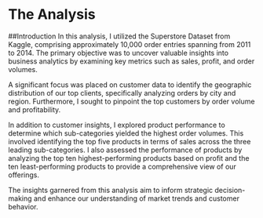# The Analysis

##Introduction
In this analysis, I utilized the Superstore Dataset from Kaggle, comprising approximately 10,000 order entries spanning from 2011 to 2014. The primary objective was to uncover valuable insights into business analytics by examining key metrics such as sales, profit, and order volumes.

A significant focus was placed on customer data to identify the geographic distribution of our top clients, specifically analyzing orders by city and region. Furthermore, I sought to pinpoint the top customers by order volume and profitability.

In addition to customer insights, I explored product performance to determine which sub-categories yielded the highest order volumes. This involved identifying the top five products in terms of sales across the three leading sub-categories. I also assessed the performance of products by analyzing the top ten highest-performing products based on profit and the ten least-performing products to provide a comprehensive view of our offerings.

The insights garnered from this analysis aim to inform strategic decision-making and enhance our understanding of market trends and customer behavior.
